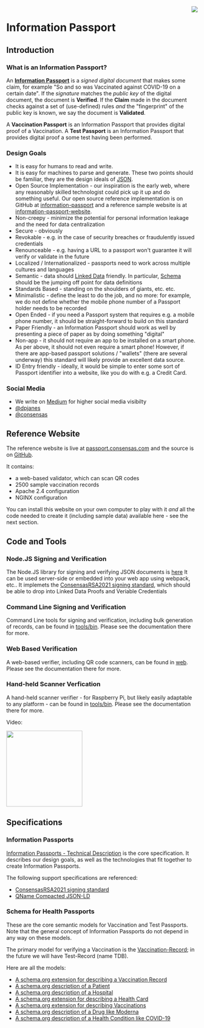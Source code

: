 <img src="https://consensas-aws.s3.amazonaws.com/icons/passports-github.png" align="right" />

# Information Passport

## Introduction
### What is an Information Passport?
An **[Information Passport](https://github.com/Consensas/information-passport/tree/main/docs#information-passport)** 
is a _signed digital document_ that makes some claim,
for example "So and so was Vaccinated against COVID-19 on a certain date".
If the _signature_ matches the _public key_ of the digital document, the
document is **Verified**.
If the **Claim** made in the document checks against a set of (use-defined) rules
_and_ the "fingerprint" of the public key is known, we say the document is
**Validated**.

A **Vaccination Passport** is an Information Passport that 
provides digital proof of a Vaccination.
A **Test Passport** is an Information Passport that provides
digital proof a some test having been performed.

### Design Goals

* It is easy for humans to read and write. 
* It is easy for machines to parse and generate. These two points should be familiar, 
  they are the design ideals of [JSON](https://www.json.org/json-en.html).
* Open Source Implementation - our inspiration is the early web, where any reasonably
  skilled technologist could pick up it up and do something useful.
  Our open source reference implementation is on GitHub
  at [information-passport](https://github.com/Consensas/information-passport)
  and a reference sample website is at 
  [information-passport-website](https://github.com/Consensas/information-passport-website).
* Non-creepy - minimize the potential for personal information leakage and 
  the need for data centralization
* Secure - obviously
* Revokable - e.g. in the case of security breaches or fraudulently issued credentials
* Renounceable - e.g. having a URL to a passport won't guarantee it will
  verify or validate in the future
* Localized / Internationalized - passports need to work across multiple
  cultures and languages
* Semantic - data should [Linked Data](https://en.wikipedia.org/wiki/Linked_data) 
  friendly. In particular, [Schema](https://schema.org) should
  be the jumping off point for data definitions
* Standards Based - standing on the shoulders of giants, etc. etc. 
* Minimalistic - define the least to do the job, and no more: for example,
  we do not define whether the mobile phone number of a Passport holder needs
  to be recorded
* Open Ended - if you need a Passport system that requires e.g. a mobile phone number,
  it should be straight-forward to build on this standard
* Paper Friendly - an Information Passport should work as well by presenting
  a piece of paper as by doing something "digital"
* Non-app - it should not require an app to be installed on a smart phone. 
  As per above, it should not even require a smart phone! 
  However, if there are app-based passport solutions / "wallets"
  (there are several underway) this standard will likely provide an excellent
  data source.
* ID Entry friendly - ideally, it would be simple to enter some sort of Passport identifier 
  into a website, like you do with e.g. a Credit Card.

### Social Media

* We write on [Medium](https://dpjanes.medium.com/)
  for higher social media visibilty
* [@dpjanes](https://twitter.com/dpjanes)
* [@consensas](https://twitter.com/consensas)

## Reference Website

The reference website is live at
[passport.consensas.com](https://passport.consensas.com)
and the source is on [GitHub](https://github.com/Consensas/information-passport-website).

It contains:

* a web-based validator, which can scan QR codes
* 2500 sample vaccination records
* Apache 2.4 configuration
* NGINX configuration

You can install this website on your own computer to play with it
_and_ all the code needed to create it (including sample data)
available here - see the next section.

## Code and Tools

### Node.JS Signing and Verification

The Node.JS library for signing and verifying
JSON documents is [here](../tools/jws)
It can be used server-side or embedded into your web app 
using webpack, etc.. It implemets 
the [ConsensasRSA2021 signing standard](Signing.md),
which should be able to drop into Linked Data Proofs
and Veriable Credentials

### Command Line Signing and Verification

Command Line tools for signing and verification,
including bulk generation of records,
can be found in [tools/bin](../tools/bin). 
Please see the documentation there for more.

### Web Based Verification

A web-based verifier, including QR code scanners,
can be found in [web](../web). 
Please see the documentation there for more.

### Hand-held Scanner Verfication

A hand-held scanner verifier - for Raspberry Pi, 
but likely easily adaptable to any platform - 
can be found in [tools/bin](../tools/bin). 
Please see the documentation there for more.

Video:

<div align="left">
      <a href="https://www.youtube.com/watch?v=d3oz7kR6ZjU" target="video">
         <img src="https://img.youtube.com/vi/d3oz7kR6ZjU/0.jpg" style="width: 200px">
      </a>
</div>

## Specifications

### Information Passports

[Information Passports - Technical Description](Technical.md) is the
core specification. 
It describes our design goals, as well as the technologies that
fit together to create Information Passports.

The following support specifications are referenced:

* [ConsensasRSA2021 signing standard](Signing.md)
* [QName Compacted JSON-LD](QCompacted.md)

### Schema for Health Passports

These are the core semantic models for Vaccination and Test Passports.
Note that the general concept of Information Passports do not depend
in any way on these models.

The primary model for verifying a Vaccination is the 
[Vaccination-Record](Vaccination-Record.md); in the future 
we will have Test-Record (name TDB). 

Here are all the models:

* [A schema.org extension for describing a Vaccination Record](Vaccination-Record.md)
* [A schema.org description of a Patient](Patient.md)
* [A schema.org description of a Hospital](Hospital.md)
* [A schema.org extension for describing a Health Card](Permit-HealthCard.md)
* [A schema.org extension for describing Vaccinations](Vaccination.md) 
* [A schema.org description of a Drug like Moderna](Drug-Moderna.md) 
* [A schema.org description of a Health Condition like COVID-19](HealthCondition-COVID.md) 
